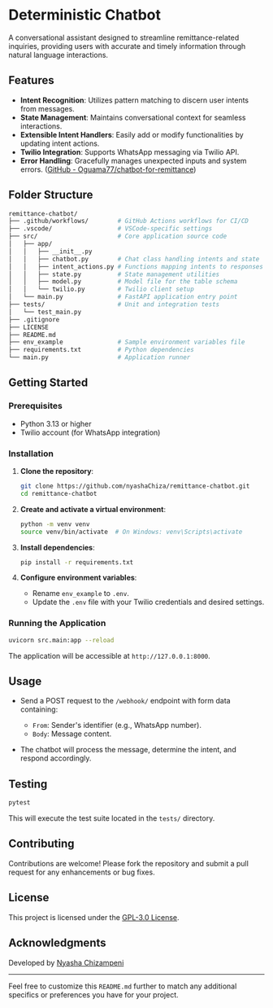 
# Deterministic Chatbot

A conversational assistant designed to streamline remittance-related inquiries, providing users with accurate and timely information through natural language interactions.

## Features

- **Intent Recognition**: Utilizes pattern matching to discern user intents from messages.
- **State Management**: Maintains conversational context for seamless interactions.
- **Extensible Intent Handlers**: Easily add or modify functionalities by updating intent actions.
- **Twilio Integration**: Supports WhatsApp messaging via Twilio API.
- **Error Handling**: Gracefully manages unexpected inputs and system errors. ([GitHub - Oguama77/chatbot-for-remittance](https://github.com/Oguama77/chatbot-for-remittance?utm_source=chatgpt.com))

## Folder Structure


```bash
remittance-chatbot/
├── .github/workflows/        # GitHub Actions workflows for CI/CD
├── .vscode/                  # VSCode-specific settings
├── src/                      # Core application source code
│   ├── app/
│   │   ├── __init__.py
│   │   ├── chatbot.py        # Chat class handling intents and state
│   │   ├── intent_actions.py # Functions mapping intents to responses
│   │   ├── state.py          # State management utilities
│   │   ├── model.py          # Model file for the table schema
│   │   └── twilio.py         # Twilio client setup
│   └── main.py               # FastAPI application entry point
├── tests/                    # Unit and integration tests
│   └── test_main.py
├── .gitignore
├── LICENSE
├── README.md
├── env_example               # Sample environment variables file
├── requirements.txt          # Python dependencies
└── main.py                   # Application runner
```


## Getting Started

### Prerequisites

- Python 3.13 or higher
- Twilio account (for WhatsApp integration)

### Installation

1. **Clone the repository**:

   ```bash
   git clone https://github.com/nyashaChiza/remittance-chatbot.git
   cd remittance-chatbot
   ```


2. **Create and activate a virtual environment**:

   ```bash
   python -m venv venv
   source venv/bin/activate  # On Windows: venv\Scripts\activate
   ```


3. **Install dependencies**:

   ```bash
   pip install -r requirements.txt
   ```


4. **Configure environment variables**:

   - Rename `env_example` to `.env`.
   - Update the `.env` file with your Twilio credentials and desired settings.

### Running the Application


```bash
uvicorn src.main:app --reload
```


The application will be accessible at `http://127.0.0.1:8000`.

## Usage

- Send a POST request to the `/webhook/` endpoint with form data containing:
  - `From`: Sender's identifier (e.g., WhatsApp number).
  - `Body`: Message content.

- The chatbot will process the message, determine the intent, and respond accordingly.

## Testing


```bash
pytest
```


This will execute the test suite located in the `tests/` directory.

## Contributing

Contributions are welcome! Please fork the repository and submit a pull request for any enhancements or bug fixes.

## License

This project is licensed under the [GPL-3.0 License](LICENSE).

## Acknowledgments

Developed by [Nyasha Chizampeni](https://github.com/nyashaChiza) 

---

Feel free to customize this `README.md` further to match any additional specifics or preferences you have for your project. 
